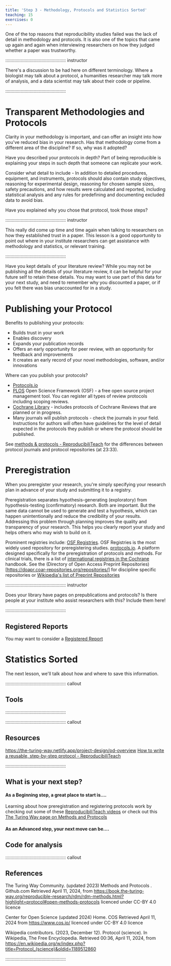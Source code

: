 ```yaml
---
title: 'Step 3 - Methodology, Protocols and Statistics Sorted'
teaching: 15
exercises: 0
---
```


One of the top reasons that reproducibility studies failed was the lack of detail in methodology and protocols. It is also one of the topics that came up again and again when interviewing researchers on how they judged whether a paper was trustworthy.


::::::::::::::::::::::::::::::::::::::::::::::: instructor

There's a discussion to be had here on different terminology. Where a biologist may talk about a protocol, a humanities researcher may talk more of analysis, and a data scientist may talk about their code or pipeline.

::::::::::::::::::::::::::::::::::::::::::::::: 

# Transparent Methodologies and Protocols

Clarity in your methodology is important, and can offer an insight into how you've reduced bias in your research. Has that methodology come from a different area of the discipline? If so, why was it adopted?

Have you described your protocols in depth? Part of being reproducible is explaining your steps in such depth that someone can replicate your work.

Consider what detail to include - In addition to detailed procedures, equipment, and instruments, protocols should also contain study objectives, reasoning for experimental design, reasoning for chosen sample sizes, safety precautions, and how results were calculated and reported, including statistical analysis and any rules for predefining and documenting excluded data to avoid bias.

Have you explained why you chose that protocol, took those steps? 

::::::::::::::::::::::::::::::::::::::::::::::: instructor

This really did come up time and time again when talking to researchers on how they established trust in a paper. This lesson is a good opportunity to point out where in your institute researchers can get assistance with methodology and statistics, or relevant training. 


::::::::::::::::::::::::::::::::::::::::::::::: 

Have you kept details of your literature review? While you may not be publishing all the details of your literature review, it can be helpful for your future self to retain these details. You may want to use part of this data for your next study, and need to remember why you discounted a paper, or if you felt there was bias unaccounted for in a study.


# Publishing your Protocol

Benefits to publishing your protocols:
 - Builds trust in your work
 - Enables discovery 
 - Expands your publication records
 - Offers an early opportunity for peer review, with an opportunity for feedback and improvements
 - It creates an early record of your novel methodologies, software, and/or innovations

Where can you publish your protocols?

 - [Protocols.io ](https://www.protocols.io/)
 - [PLOS](https://plos.org/protocols/)
Open Science Framework (OSF) - a free open source project management tool.  You can register all types of review protocols including scoping reviews. 
 - [Cochrane Library](https://www.cochranelibrary.com/) - includes protocols of Cochrane Reviews that are planned or in progress. 
 - Many journals will publish protocols - check the journals in your field. Instructions for authors will often have guidelines for the level of detail expected in the protocols they publish or where the protocol should be published.


See [methods & protocols - ReproducibiliTeach](https://www.youtube.com/watch?v=CzpY4A5G70s&list=PLWb8IFSVeQ620plPweZIQSGQODpGOww8r&index=3) for the differences between protocol journals and protocol repositories (at 23:33).


# Preregistration

When you preregister your research, you're simply specifying your research plan in advance of your study and submitting it to a registry. 

Preregistration separates hypothesis-generating (exploratory) from hypothesis-testing (confirmatory) research. Both are important. But the same data cannot be used to generate and test a hypothesis, which can happen unintentionally and reduce the credibility of your results. Addressing this problem through planning improves the quality and transparency of your research. This helps you clearly report your study and helps others who may wish to build on it. 

Prominent registries include:
[OSF Registries](https://osf.io/registries). OSF Registries is the most widely used repository for preregistering studies. 
[protocols.io](https://www.protocols.io/). A platform designed specifically for the preregistration of protocols and methods.
For clinical trials, there is a list of [international registries in the Cochrane](https://training.cochrane.org/handbook) handbook.
See the (Directory of Open Access Preprint Repositories)[https://doapr.coar-repositories.org/repositories/] for discipline specific repositories or [Wikipedia's list of Preprint Repositories](https://en.wikipedia.org/wiki/List_of_preprint_repositories)

::::::::::::::::::::::::::::::::::::::::::::::: instructor

Does your library have pages on prepublications and protocols? Is there people at your institute who assist researchers with this? Include them here!

::::::::::::::::::::::::::::::::::::::::::::::: 


## Registered Reports

You may want to consider a [Registered Report](https://the-turing-way.netlify.app/communication/dif-articles/reg#cm-dif-articles-registered-reports)



# Statistics Sorted




The next lesson, we'll talk about how and where to save this information.

:::::::::::::::::::::::::::::::::::::::::::::::  callout

## Tools


:::::::::::::::::::::::::::::::::::::::::::::::


::::::::::::::::::::::::::::::::::::::::::::::: callout
## Resources

https://the-turing-way.netlify.app/project-design/pd-overview
[How to write a reusable, step-by-step protocol - ReproducibiliTeach](https://youtu.be/aKiXFzj15dg)

::::::::::::::::::::::::::::::::::::::::::::::: 



## What is your next step?

#### As a Beginning step, a great place to start is....

Learning about how preregistration and registering protocols work by checking out some of these [ReproducibiliTeach videos](https://www.youtube.com/@reproducibiliteach/videos) or check out this [The Turing Way page on Methods and Protocols](https://book.the-turing-way.org/reproducible-research/rdm/rdm-methods.html?highlight=protocol#open-methods-protocols)


#### As an Advanced step, your next move can be....

## Code for analysis



::::::::::::::::::::::::::::::::::::::::::::::: callout

## References

The Turing Way Community. (updated 2023) Methods and Protocols . Github.com Retrieved April 11, 2024, from https://book.the-turing-way.org/reproducible-research/rdm/rdm-methods.html?highlight=protocol#open-methods-protocols licenced under CC-BY 4.0 licence

Center for Open Science (updated 2024) Home. COS Retrieved April 11, 2024 from https://www.cos.io/ licenced under CC-BY 4.0 licence

Wikipedia contributors. (2023, December 12). Protocol (science). In Wikipedia, The Free Encyclopedia. Retrieved 00:36, April 11, 2024, from https://en.wikipedia.org/w/index.php?title=Protocol_(science)&oldid=1189512860

:::::::::::::::::::::::::::::::::::::::::::::::
